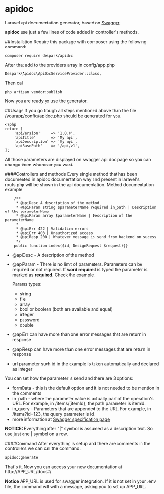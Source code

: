 # apidoc
Laravel api documentation generator, based on [Swagger](http://swagger.io/) 

**apidoc** use just a few lines of code added in controller's methods.  

##Installation
Require this package with composer using the following command:

    composer require despark/apidoc
     
After that add to the providers array in config/app.php
 
    Despark\Apidoc\ApiDocServiceProvider::class,
    
Then call

    php artisan vendor:publish

Now you are ready yo use the generator.

##Usage
If you go trough all steps mentioned above than the file /yourapp/config/apidoc.php should be generated for you. 

    <?php
    return [
        'apiVersion'     => '1.0.0',
        'apiTitle'       => 'My api',
        'apiDescription' => 'My api',
        'apiBasePath'    => '/api/v1',
    ];

All those parameters are displayed on swagger api doc page so you can change them whenever you want. 

####Controllers and methods
Every single method that has been documented in apidoc documentation way and present in laravel's routs.php will be shown in the api documentation.
Method documentation example:

       
        /**
         * @apiDesc A description of the method
         * @apiParam string $parameterName required in_path | Description of the parameterName  
         * @apiParam array $parameterName | Description of the parameterName
         *
         * @apiErr 422 | Validation errors
         * @apiErr 403 | Unauthorized access
         * @apiResp 200 | Whatever message is send from backend on sucess
         */
        public function index($id, DesignRequest $request){}

- @apiDesc - A description of the method
- @apiParam - There is no limit of parameters. Parameters can be required or not required. If **word required** is typed the parameter is marked as **required**. Check the example. 

    Params types:
    - string
    - file
    - array
    - bool or boolean (both are available and equal)
    - integer
    - password
    - double 

- @apiErr can have more than one error messages that are return in response
- @apiResp can have more than one error messages that are return in response
- url parameter such id in the example is taken automatically and declared as integer
  
You can set how the parameter is send and there are 3 options:

- formData - this is the default option and it is not needed to be mention in the comments
- in_path - where the parameter value is actually part of the operation's URL. For example, in /items/{itemId}, the path parameter is itemId.
- in_query - Parameters that are appended to the URL. For example, in /items?id=123, the query parameter is id.
- more information at [Swagger specification page](http://swagger.io/specification/) 

**NOTICE:**
Everything after "|" symbol is assumed as a description text. So use just one | symbol on a row. 

####Command
After everything is setup and there are comments in the controllers we can call the command.

    apidoc:generate

That's it. Now you can access your new documentation at http://APP_URL/docs#/

**Notice** APP_URL is used for swagger integration. If it is not set in your .env file, the command will with a message, asking you to set up APP_URL.      